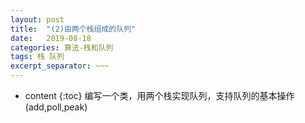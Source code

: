 ```yaml
---
layout: post
title:  "(2)由两个栈组成的队列"
date:   2019-08-18 
categories: 算法-栈和队列
tags: 栈 队列
excerpt_separator: ~~~
---
```


* content
{:toc}
编写一个类，用两个栈实现队列，支持队列的基本操作(add,poll,peak)
~~~
 